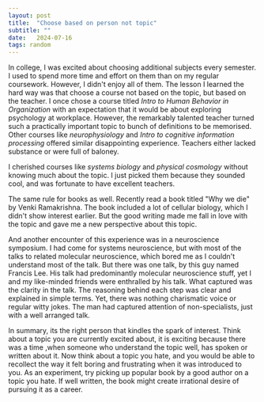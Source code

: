 ```yaml
---
layout: post
title:  "Choose based on person not topic"
subtitle: ""
date:   2024-07-16
tags: random
---
```




In college, I was excited about choosing additional subjects every semester. I used to spend more time and effort on them than on my regular coursework. However, I didn't enjoy all of them. The lesson I learned the hard way was that choose a course not based on the topic, but based on the teacher. I once chose a course titled *Intro to Human Behavior in Organization* with an expectation that it would be about exploring psychology at workplace. However, the remarkably talented teacher turned such a practically important topic to bunch of definitions to be memorised. Other courses like *neurophysiology* and *Intro to cognitive information processing* offered similar disappointing experience. Teachers either lacked substance or were full of baloney.

I cherished courses like *systems biology* and *physical cosmology* without knowing much about the topic. I just picked them because they sounded cool, and was fortunate to have excellent teachers.

The same rule for books as well. Recently read a book titled "Why we die" by Venki Ramakrishna. The book included a lot of cellular biology, which I didn't show interest earlier. But the good writing made me fall in love with the topic and gave me a new perspective about this topic.  

And another encounter of this experience was in a neuroscience symposium. I had come for systems neuroscience, but with most of the talks to related molecular neuroscience, which bored me as I couldn't understand most of the talk. But there was one talk, by this guy named Francis Lee. His talk had predominantly molecular neuroscience stuff, yet I and my like-minded friends were enthralled by his talk. What captured was the clarity in the talk. The reasoning behind each step was clear and explained in simple terms. Yet, there was nothing charismatic voice or regular witty jokes. The man had captured attention of non-specialists, just with a well arranged talk. 

In summary, its the right person that kindles the spark of interest. Think about a topic you are currently excited about, it is exciting because there was a time ,when someone who understand the topic well, has spoken or written about it. Now think about a topic you hate, and you would be able to recollect the way it felt boring and frustrating when it was introduced to you. As an experiment, try picking up popular book by a good author on a topic you hate. If well written, the book might create irrational desire of pursuing it as a career.